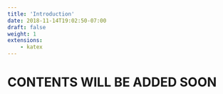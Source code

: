 ```yaml
---
title: 'Introduction'
date: 2018-11-14T19:02:50-07:00
draft: false
weight: 1
extensions:
    - katex
---
```


<h1>CONTENTS WILL BE ADDED SOON</h1>